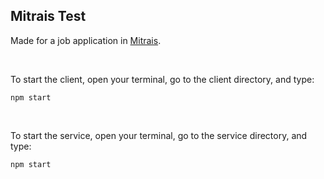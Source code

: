 ## Mitrais Test
Made for a job application in [Mitrais](https://www.mitrais.com).

<br />

To start the client, open your terminal, go to the client directory, and type:
```
npm start
```

<br />

To start the service, open your terminal, go to the service directory, and type:
```
npm start
```